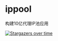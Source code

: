 # ippool
构建10亿代理IP池应用

[![Stargazers over time](https://starchart.cc/Cray-Bear/ippool/manuals.svg)](https://starchart.cc/Cray-Bear/ippool)
